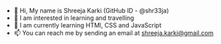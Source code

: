 - 👋 Hi, My name is Shreeja Karki (GitHub ID - @shr33ja)
- 👀 I am interested in learning and travelling
- 🌱 I am currently learning HTMl, CSS and JavaScript
- 📫 You can reach me by sending an email at shreeja.karki@gmail.com

<!---
shr33ja/shr33ja is a ✨ special ✨ repository because its `README.md` (this file) appears on your GitHub profile.
You can click the Preview link to take a look at your changes.
--->
